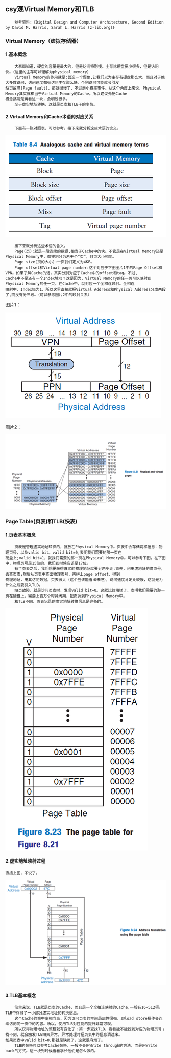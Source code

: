 ## csy观Virtual Memory和TLB
```
    参考资料:《Digital Design and Computer Architecture, Second Edition by David M. Harris, Sarah L. Harris (z-lib.org)》
```

### Virtual Memory（虚拟存储器）

#### 1.基本概念
```
    大家都知道，硬盘的容量是最大的，但是访问特别慢。主存比硬盘要小很多，但是访问快。（这里的主存可以理解为physical memory）
    Virtual Memory的作用就是:营造一个假象,让我们以为主存有硬盘那么大，而且对于绝大多数访问，访问速度都有访问主存那么快。个别访问可能就会引发
缺页故障(Page fault)，那就很慢了，不过是小概率事件。从这个角度上来说，Physical Memory其实就相当于Virtual Memory的Cache。所以建议先把Cache
概念搞清楚再看这一块，会明朗很多。
    至于虚实地址转换，这就是页表和TLB干的事情。
```

#### 2.Virtual Memory和Cache术语的对应关系
```
    下面有一张对照表，可以参考。接下来就分析这些术语的含义。
```
![术语类比.png](虚拟存储器/术语类比.png)
```
    接下来就分析这些术语的含义。
    Page(页):就是一段连续的数据,相当于Cache中的块。不管是在Virtual Memory还是Physical Memory中，都被划分为若干个“页”，且页大小相同。
    Page size(页的大小):一页我们定义为4KB。
    Page offset和Virtual page number:这个对应于下图图片1中的Page Offset和VPN。如果了解Cache的话，其实分别对应于Cache中的offset和tag。不过,
Cache中不是还有一个Index域吗？这是因为，Virtual Memory的任一页可以映射到Physical Memory的任一页。在Cache中，就对应一个全相连映射。全相连
映射中，Index恒为1，所以这里直接就把Virtual Address和Physical Address分成两段了,而没有分三段。（可以参考图片2中的映射关系）
```
图片1：

![虚地址和实地址的分割.png](虚拟存储器/虚地址和实地址的分割.png)

图片2：

![虚实地址页的对应.png](虚拟存储器/虚实地址页的对应.png)

### Page Table(页表)和TLB(快表)
#### 1.页表基本概念
```
    页表是管理虚实地址转换的，就放在Physical Memory中。页表中会存储两样信息：物理页号，以及valid bit。valid bit=0,表明我们需要的那一页在
硬盘上;valid bit=1，就我们需要的那一页在Physical Memory中。可以参考下图。在下图中，物理页号是15位的，我们到时候应该是17位。
    有了页表之后，我们想要获得真实的物理地址就要分两步走:首先，利用虚地址的虚页号，去查页表;然后从页表中查出物理页号，再拼上page offset，得到
物理地址，用其访问数据。页表很大（这个应该能看出来吧），访问速度肯定比较慢，这就是为什么之后要引入TLB。
    缺页故障，就是访问页表时，发现valid bit=0。这就比较糟糕了，表明我们需要的那一页在硬盘上，需要上百万个时钟周期，把页调到Physical Memory中。
    和TLB不同，页表记录的虚实地址转换信息是完备的。
```
![页表.png](虚拟存储器/页表.png)

#### 2.虚实地址映射过程
    直接上图，不说了。
![通过页表做虚实地址转换.png](虚拟存储器/通过页表做虚实地址转换.png)

#### 3.TLB基本概念
```
    简单来说，TLB就是页表的Cache，而且是一个全相连映射的Cache,一般有16-512项。TLB中存储了一小部分虚实地址的转换信息。
    这个Cache的命中率相当高，因为访问页表的空间局部性很强，即load store操作会连续访问同一页中的内容。所以，使用TLB对性能的提升非常可观。
    所以获得物理地址的流程就有变化了：第一步查找TLB，看看能不能找到对应的物理页号；找不到，就会触发TLB缺失异常，异常处理时把页表中的信息调过来。
如果页表中valid bit=0,那就是缺页了，这就很麻烦了。
    TLB的替换可以参考Cache替换，一般不会用Write through的方法，而是用Write back的方式。这一块到时候看看学长他们是怎么做的。
```